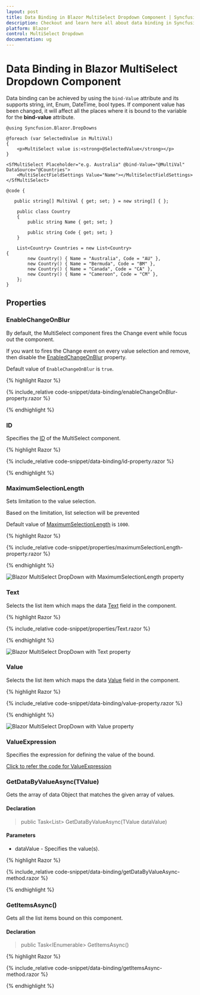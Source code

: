 ```yaml
---
layout: post
title: Data Binding in Blazor MultiSelect Dropdown Component | Syncfusion
description: Checkout and learn here all about data binding in Syncfusion Blazor MultiSelect Dropdown component and more.
platform: Blazor
control: MultiSelect Dropdown
documentation: ug
---
```


# Data Binding in Blazor MultiSelect Dropdown Component

Data binding can be achieved by using the `bind-Value` attribute and its supports string, int, Enum, DateTime, bool types. If component value has been changed, it will affect all the places where it is bound to the variable for the **bind-value** attribute.

```cshtml
@using Syncfusion.Blazor.DropDowns

@foreach (var SelectedValue in MultiVal)
{
    <p>MultiSelect value is:<strong>@SelectedValue</strong></p>
}

<SfMultiSelect Placeholder="e.g. Australia" @bind-Value="@MultiVal" DataSource="@Countries">
    <MultiSelectFieldSettings Value="Name"></MultiSelectFieldSettings>
</SfMultiSelect>

@code {

   public string[] MultiVal { get; set; } = new string[] { };

    public class Country
    {
        public string Name { get; set; }

        public string Code { get; set; }
    }

    List<Country> Countries = new List<Country>
{
        new Country() { Name = "Australia", Code = "AU" },
        new Country() { Name = "Bermuda", Code = "BM" },
        new Country() { Name = "Canada", Code = "CA" },
        new Country() { Name = "Cameroon", Code = "CM" },
    };
}
```

## Properties

### EnableChangeOnBlur

By default, the MultiSelect component fires the Change event while focus out the component.

If you want to fires the Change event on every value selection and remove, then disable the [EnabledChangeOnBlur](https://help.syncfusion.com/cr/blazor/Syncfusion.Blazor.DropDowns.SfMultiSelect-2.html#Syncfusion_Blazor_DropDowns_SfMultiSelect_2_EnableChangeOnBlur) property.

Default value of `EnableChangeOnBlur` is `true`.

{% highlight Razor %}

{% include_relative code-snippet/data-binding/enableChangeOnBlur-property.razor %}

{% endhighlight %} 

### ID

Specifies the [ID](https://help.syncfusion.com/cr/blazor/Syncfusion.Blazor.DropDowns.SfMultiSelect-2.html#Syncfusion_Blazor_DropDowns_SfMultiSelect_2_ID) of the MultiSelect component.

{% highlight Razor %}

{% include_relative code-snippet/data-binding/id-property.razor %}

{% endhighlight %}

### MaximumSelectionLength

Sets limitation to the value selection.

Based on the limitation, list selection will be prevented

Default value of [MaximumSelectionLength](https://help.syncfusion.com/cr/blazor/Syncfusion.Blazor.DropDowns.SfMultiSelect-2.html#Syncfusion_Blazor_DropDowns_SfMultiSelect_2_MaximumSelectionLength) is `1000`.

{% highlight Razor %}

{% include_relative code-snippet/properties/maximumSelectionLength-property.razor %}

{% endhighlight %}

![Blazor MultiSelect DropDown with MaximumSelectionLength property](./images/data-binding/blazor_multiselect_maximumSelectionLength-property.png)

### Text

Selects the list item which maps the data [Text](https://help.syncfusion.com/cr/blazor/Syncfusion.Blazor.DropDowns.SfMultiSelect-2.html#Syncfusion_Blazor_DropDowns_SfMultiSelect_2_Text) field in the component.

{% highlight Razor %}

{% include_relative code-snippet/properties/Text.razor %}

{% endhighlight %}

![Blazor MultiSelect DropDown with Text property](./images/data-binding/blazor_multiselect_text-property.png)

### Value

Selects the list item which maps the data [Value](https://help.syncfusion.com/cr/blazor/Syncfusion.Blazor.DropDowns.SfMultiSelect-2.html#Syncfusion_Blazor_DropDowns_SfMultiSelect_2_Value) field in the component.

{% highlight Razor %}

{% include_relative code-snippet/data-binding/value-property.razor %}

{% endhighlight %}

![Blazor MultiSelect DropDown with Value property](./images/data-binding/blazor_multiselect_value-property.png)
 
### ValueExpression

Specifies the expression for defining the value of the bound.

[Click to refer the code for ValueExpression](https://blazor.syncfusion.com/documentation/multiselect-dropdown/how-to/tooltip)

### GetDataByValueAsync(TValue)

Gets the array of data Object that matches the given array of values.

#### Declaration

> public Task<List<TItem>> GetDataByValueAsync(TValue dataValue)

#### Parameters

* dataValue	- Specifies the value(s).

{% highlight Razor %}

{% include_relative code-snippet/data-binding/getDataByValueAsync-method.razor %}

{% endhighlight %}

### GetItemsAsync()

Gets all the list items bound on this component.

#### Declaration

> public Task<IEnumerable<TItem>> GetItemsAsync()

{% highlight Razor %}

{% include_relative code-snippet/data-binding/getItemsAsync-method.razor %}

{% endhighlight %}



